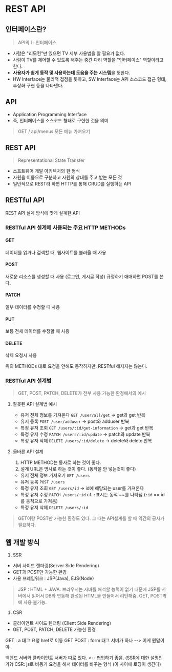 # REST API

## 인터페이스란?
> API의 I : 인터페이스
- 사람은 "리모컨"만 있으면 TV 세부 사용법을 알 필요가 없다.
- 사람이 TV를 제어할 수 있도록 해주는 중간 다리 역할을 "인터페이스" 역할이라고 한다.
- **사용자가 쉽게 동작 및 사용하는데 도움을 주는 시스템**을 뜻한다.
- HW Interface는 물리적 접점을 뜻하고, SW Interface는 API 소스코드 접근 형태, 추상화 구현 등을 나타낸다.

## API
- Application Programming Interface
- 즉, 인터페이스를 소스코드 형태로 구현한 것을 의미
> GET / api/menus
> 모든 메뉴 가져오기

## REST API
> Representational State Transfer
- 소프트웨어 개발 아키텍처의 한 형식
- 자원을 이름으로 구분하고 자원의 상태를 주고 받는 모든 것
- 일반적으로 REST라 하면 HTTP를 통해 CRUD를 실행하는 API

## RESTful API
REST API 설계 방식에 맞게 설계한 API

### RESTful API 설계에 사용되는 주요 HTTP METHODs

#### GET
데이터를 읽거나 검색할 때, 웹사이트를 불러올 때 사용

#### POST
새로운 리소스를 생성할 때 사용
(로그인, 게시글 작성)
규정하기 애매하면 POST를 쓴다.

#### PATCH
일부 데이터를 수정할 때 사용

#### PUT
보통 전체 데이터를 수정할 때 사용

#### DELETE
삭제 요청시 사용

위의 METHODs 대로 요청을 안해도 동작하지만, RESTful 해지지는 않는다.

### RESTful API 설계법
> GET, POST, PATCH, DELETE가 전부 사용 가능한 환경에서의 예시
1. 잘못된 API 설계법 예시
    - 유저 전체 정보를 가져온다 `GET /user/all/get` -> get과 get 반복
    - 유저 등록 `POST /user/adduser` -> post와 adduser 반복
    - 특정 유저 조회 `GET /users/:id/get-information` -> get과 get 반복
    - 특정 유저 수정 `PATCH /users/:id/update` -> patch와 update 반복
    - 특정 유저 삭제 `DELETE /users/:id/delete` -> delete와 delete 반복
  
2. 올바른 API 설계
    1. HTTP METHOD는 동사로 하는 것이 좋다.
    2. 설계 URL은 명사로 하는 것이 좋다. (동작을 안 넣는것이 좋다)

    - 유저 전체 정보 가져오기 `GET /users`
    - 유저 등록 `POST /users`
    - 특정 유저 조회 `GET /users/id` -> id에 해당되는 user를 가져온다
    - 특정 유저 수정 `PATCH /users/:id` cf. `:`표시는 동적 ~~를 나타냄 (`:id` == id를 동적으로 가져옴)
    - 특정 유저 삭제 `DELETE /users/:id`

> GET이랑 POST만 가능한 환경도 있다. 그 때는 API설계를 할 때 약간의 공사가 필요하다.

## 웹 개발 방식
1. SSR
- 서버 사이드 렌더링(Server Side Rendering)
- GET과 POST만 가능한 환경
- 사용 프레임워크 : JSP(Java), EJS(Node)
> JSP : HTML + JAVA. 브라우저는 자바를 해석할 능력이 없기 때문에 JSP를 서버에서 읽어서 DB와 연동해 완성된 HTML을 만들어서 리턴해줌.
> GET, POST밖에 사용 불가능.

1. CSR
- 클라이언트 사이드 렌더링 (Client Side Rendering)
- GET, POST, PATCH, DELETE 가능한 환경

GET : a 태그 요청 href로 이동 GET
POST : form 태그 서버가 하나 --> 이게 뭔말이야

백엔드 서버와 클라이언트 서버가 따로 있다. <-- 협업하기 좋음. (SSR에 대한 설명인가?)
CSR: js로 비동기 요청을 해서 데이터를 바꾸는 형식 (이 사이에 로딩이 생긴다)
